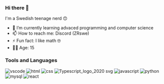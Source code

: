 ### Hi there 👋

I'm a Swedish teenage nerd 🙃

- 🌱 I’m currently learning advaced programming and computer science
- 📫 How to reach me: Discord (ZRswe)
- ⚡ Fun fact: I like math 🤓
- 🙎‍♂️ Age: 15

### Tools and Languages
![vscode](https://github.com/ZRswe10/ZRswe10/assets/103931424/678f922b-4bc8-455c-99a6-1d48b29d9ac9)
![html](https://github.com/ZRswe10/ZRswe10/assets/103931424/db931e40-57a8-4522-b3d3-a8c45a5a9b60)
![css](https://github.com/ZRswe10/ZRswe10/assets/103931424/71365669-de05-42ce-9b4c-cf83e27e2039)
![Typescript_logo_2020 svg](https://github.com/ZRswe10/ZRswe10/assets/103931424/f442c025-5ea2-4352-af3b-4771584974a1)
![javascript](https://github.com/ZRswe10/ZRswe10/assets/103931424/e76e7971-a37e-4fdf-bb9d-dc1e3c506a5f)
![python](https://github.com/ZRswe10/ZRswe10/assets/103931424/0e985b3a-a866-4d02-8902-632b127cbf9d)
![mysql](https://github.com/ZRswe10/ZRswe10/assets/103931424/6eec836f-fdd1-40ae-8aea-ab4765bbdc8a)
![react](https://github.com/ZRswe10/ZRswe10/assets/103931424/6c9ed030-4fbd-4f68-b503-a7e8e1312d5d)
